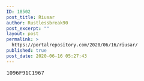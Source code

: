 ```yaml
---
ID: 18502
post_title: Riusar
author: Rustlessbreak90
post_excerpt: ""
layout: post
permalink: >
  https://portalrepository.com/2020/06/16/riusar/
published: true
post_date: 2020-06-16 05:27:43
---
```

<pre>1096F91C1967</pre>